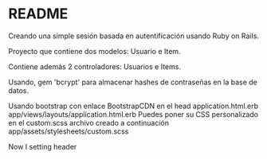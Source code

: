 # README

Creando una simple sesión basada en autentificación usando Ruby on Rails.

Proyecto que contiene dos modelos: Usuario e Item.

Contiene además 2 controladores: Usuarios e Items.

Usando, gem 'bcrypt' para almacenar hashes de contraseñas en la base de datos.

Usando bootstrap con enlace BootstrapCDN en el head application.html.erb
app/views/layouts/application.html.erb
Puedes poner su CSS personalizado en el custom.scss archivo creado a continuación
app/assets/stylesheets/custom.scss

 Now I setting header
